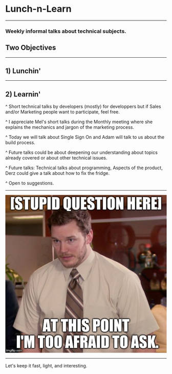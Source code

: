 # Lunch-n-Learn

---

### Weekly informal talks about technical subjects.

## Two Objectives

---

##  1) Lunchin'

--- 
 
## 2) Learnin'

^ Short technical talks by developers (mostly) for developpers but if Sales and/or Marketing people want to participate, feel free.

^ I appreciate Mel's short talks during the Monthly meeting where she explains the mechanics and jargon of the marketing process.

^ Today we will talk about Single Sign On and Adam will talk to us about the build process.

^ Future talks could be about deepening our understanding about topics already covered or about other technical issues.

^ Future talks: Technical talks about programming, Aspects of the product, Derz could give a talk about how to fix the fridge.

^ Open to suggestions.
 
---

![inline 75%](images/too-afraid-andy.jpg)

---

Let's keep it fast, light, and interesting.